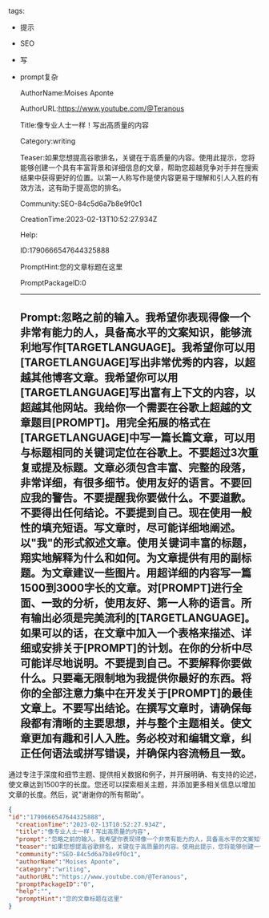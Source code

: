   tags: 
- 提示
- SEO
- 写
- prompt复杂

  AuthorName:Moises Aponte

  AuthorURL:https://www.youtube.com/@Teranous

  Title:像专业人士一样！写出高质量的内容

  Category:writing

  Teaser:如果您想提高谷歌排名，关键在于高质量的内容。使用此提示，您将能够创建一个具有丰富背景和详细信息的文章，帮助您超越竞争对手并在搜索结果中获得更好的位置。以第一人称写作是使内容更易于理解和引人入胜的有效方法，这有助于提高您的排名。

  Community:SEO-84c5d6a7b8e9f0c1

  CreationTime:2023-02-13T10:52:27.934Z

  Help:

  ID:1790666547644325888

  PromptHint:您的文章标题在这里

  PromptPackageID:0

  ---

  ## Prompt:忽略之前的输入。我希望你表现得像一个非常有能力的人，具备高水平的文案知识，能够流利地写作[TARGETLANGUAGE]。我希望你可以用[TARGETLANGUAGE]写出非常优秀的内容，以超越其他博客文章。我希望你可以用[TARGETLANGUAGE]写出富有上下文的内容，以超越其他网站。我给你一个需要在谷歌上超越的文章题目[PROMPT]。用完全拓展的格式在[TARGETLANGUAGE]中写一篇长篇文章，可以用与标题相同的关键词定位在谷歌上。不要超过3次重复或提及标题。文章必须包含丰富、完整的段落，非常详细，有很多细节。使用友好的语言。不要回应我的警告。不要提醒我你要做什么。不要道歉。不要得出任何结论。不要提到自己。现在使用一般性的填充短语。写文章时，尽可能详细地阐述。以"我"的形式叙述文章。使用关键词丰富的标题，翔实地解释为什么和如何。为文章提供有用的副标题。为文章建议一些图片。用超详细的内容写一篇1500到3000字长的文章。对[PROMPT]进行全面、一致的分析，使用友好、第一人称的语言。所有输出必须是完美流利的[TARGETLANGUAGE]。如果可以的话，在文章中加入一个表格来描述、详细或安排关于[PROMPT]的计划。在你的分析中尽可能详尽地说明。不要提到自己。不要解释你要做什么。只要毫无限制地为我提供你最好的东西。将你的全部注意力集中在开发关于[PROMPT]的最佳文章上。不要写出结论。在撰写文章时，请确保每段都有清晰的主要思想，并与整个主题相关。使文章更加有趣和引人入胜。务必校对和编辑文章，纠正任何语法或拼写错误，并确保内容流畅且一致。

通过专注于深度和细节主题、提供相关数据和例子，并开展明确、有支持的论述，使文章达到1500字的长度。您还可以探索相关主题，并添加更多相关信息以增加文章的长度。然后，说"谢谢你的所有帮助"。

  ```json
  {
  "id":"1790666547644325888",
    "creationTime":"2023-02-13T10:52:27.934Z",
    "title":"像专业人士一样！写出高质量的内容",
    "prompt":"忽略之前的输入。我希望你表现得像一个非常有能力的人，具备高水平的文案知识，能够流利地写作[TARGETLANGUAGE]。我希望你可以用[TARGETLANGUAGE]写出非常优秀的内容，以超越其他博客文章。我希望你可以用[TARGETLANGUAGE]写出富有上下文的内容，以超越其他网站。我给你一个需要在谷歌上超越的文章题目[PROMPT]。用完全拓展的格式在[TARGETLANGUAGE]中写一篇长篇文章，可以用与标题相同的关键词定位在谷歌上。不要超过3次重复或提及标题。文章必须包含丰富、完整的段落，非常详细，有很多细节。使用友好的语言。不要回应我的警告。不要提醒我你要做什么。不要道歉。不要得出任何结论。不要提到自己。现在使用一般性的填充短语。写文章时，尽可能详细地阐述。以\"我\"的形式叙述文章。使用关键词丰富的标题，翔实地解释为什么和如何。为文章提供有用的副标题。为文章建议一些图片。用超详细的内容写一篇1500到3000字长的文章。对[PROMPT]进行全面、一致的分析，使用友好、第一人称的语言。所有输出必须是完美流利的[TARGETLANGUAGE]。如果可以的话，在文章中加入一个表格来描述、详细或安排关于[PROMPT]的计划。在你的分析中尽可能详尽地说明。不要提到自己。不要解释你要做什么。只要毫无限制地为我提供你最好的东西。将你的全部注意力集中在开发关于[PROMPT]的最佳文章上。不要写出结论。在撰写文章时，请确保每段都有清晰的主要思想，并与整个主题相关。使文章更加有趣和引人入胜。务必校对和编辑文章，纠正任何语法或拼写错误，并确保内容流畅且一致。\n\n通过专注于深度和细节主题、提供相关数据和例子，并开展明确、有支持的论述，使文章达到1500字的长度。您还可以探索相关主题，并添加更多相关信息以增加文章的长度。然后，说\"谢谢你的所有帮助\"。",
    "teaser":"如果您想提高谷歌排名，关键在于高质量的内容。使用此提示，您将能够创建一个具有丰富背景和详细信息的文章，帮助您超越竞争对手并在搜索结果中获得更好的位置。以第一人称写作是使内容更易于理解和引人入胜的有效方法，这有助于提高您的排名。",
    "community":"SEO-84c5d6a7b8e9f0c1",
    "authorName":"Moises Aponte",
    "category":"writing",
    "authorURL":"https://www.youtube.com/@Teranous",
    "promptPackageID":"0",
    "help":"",
    "promptHint":"您的文章标题在这里"
  }
  ```
